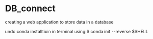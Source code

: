 # DB_connect
creating a web application to store data in a database


undo conda installtioin in terminal using 
$ conda init --reverse $SHELL